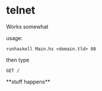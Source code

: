 # telnet

Works somewhat

usage:
```
runhaskell Main.hs <domain.tld> 80
```

then type 
```
GET /
```

\*\*stuff happens\*\*
